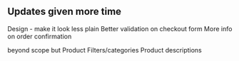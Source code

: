 
## Updates given more time

Design - make it look less plain
Better validation on checkout form
More info on order confirmation

beyond scope but
Product Filters/categories
Product descriptions


